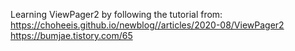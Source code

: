 Learning ViewPager2 by following the tutorial from: 
<br>https://choheeis.github.io/newblog//articles/2020-08/ViewPager2
<br>https://bumjae.tistory.com/65
